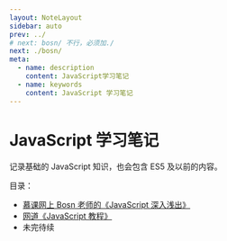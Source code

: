 ```yaml
---
layout: NoteLayout
sidebar: auto
prev: ../
# next: bosn/ 不行，必须加./
next: ./bosn/
meta:
  - name: description
    content: JavaScript学习笔记
  - name: keywords
    content: JavaScript 学习笔记
---
```


# JavaScript 学习笔记

<!-- <Breadcrumb /> -->

记录基础的 JavaScript 知识，也会包含 ES5 及以前的内容。

目录：

- [慕课网上 Bosn 老师的《JavaScript 深入浅出》](bosn/)
- [网道《JavaScript 教程》](wangdoc/)
- 未完待续
